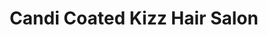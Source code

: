 ---
title: "Candi Coated Kizz Hair Salon"
url: /buffalo/candi-coated-kizz-hair-salon/
shop: hairdresser
---